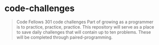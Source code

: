 # code-challenges
> Code Fellows 301 code challenges
Part of growing as a programmer is to practice, practice, practice. 
This repository will serve as a place to save daily challenges that will contain up to ten problems.  These will be completed through paired-programming.

